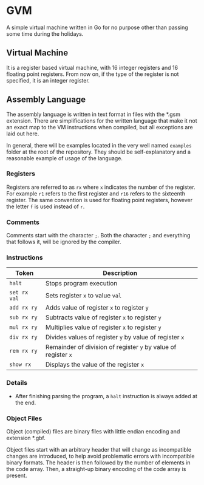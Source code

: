 GVM
===

A simple virtual machine written in Go for no purpose other than passing some time during the holidays.

## Virtual Machine

It is a register based virtual machine, with 16 integer registers and 16 floating point registers. From now on, if the type of the register is not specified, it is an integer register.

## Assembly Language

The assembly language is written in text format in files with the *.gsm extension. There are simplifications for the written language that make it not an exact map to the VM instructions when compiled, but all exceptions are laid out here.

In general, there will be examples located in the very well named `examples` folder at the root of the repository. They should be self-explanatory and a reasonable example of usage of the language.

### Registers

Registers are referred to as `rx` where `x` indicates the number of the register. For example `r1` refers to the first register and `r16` refers to the sixteenth register. The same convention is used for floating point registers, however the letter `f` is used instead of `r`.

### Comments

Comments start with the character `;`. Both the character `;` and everything that follows it, will be ignored by the compiler.

### Instructions

Token|Description
-----|-----------
`halt`| Stops program execution
`set rx val`| Sets register `x` to value `val`
`add rx ry`| Adds value of register `x` to register `y`
`sub rx ry`| Subtracts value of register `x` to register `y`
`mul rx ry`| Multiplies value of register `x` to register `y`
`div rx ry`| Divides values of register `y` by value of register `x`
`rem rx ry`| Remainder of division of register `y` by value of register `x`
`show rx` | Displays the value of the register `x`

### Details

* After finishing parsing the program, a `halt` instruction is always added at the end.

### Object Files

Object (compiled) files are binary files with little endian encoding and extension *.gbf.

Object files start with an arbitrary header that will change as incompatible changes are introduced, to help avoid problematic errors with incompatible binary formats. The header is then followed by the number of elements in the code array. Then, a straight-up binary encoding of the code array is present.
